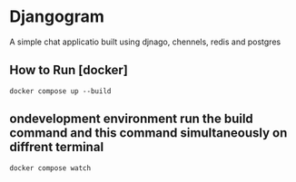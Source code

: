 # Djangogram

A simple chat applicatio built using djnago, chennels, redis and postgres

## How to Run [docker]

```
docker compose up --build
```

## ondevelopment environment run the build command and this command simultaneously on diffrent terminal

```
docker compose watch
```
